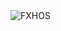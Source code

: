 <div align="justify">
<picture>
    <source media="(prefers-color-scheme: dark)" srcset="https://i.ibb.co/zhdDny67/output-gif.gif">
    <source media="(prefers-color-scheme: light)" srcset="https://i.ibb.co/zhdDny67/output-gif.gif">
    <img alt="FXHOS" src="https://i.ibb.co/zhdDny67/output-gif.gif">
</picture>
</div>